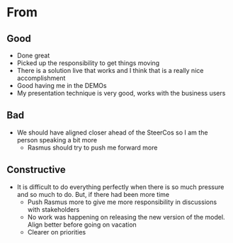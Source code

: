 # From
## Good
- Done great
- Picked up the responsibility to get things moving
- There is a solution live that works and I think that is a really nice accomplishment
- Good having me in the DEMOs
- My presentation technique is very good, works with the business users
## Bad
- We should have aligned closer ahead of the SteerCos so I am the person speaking a bit more
	- Rasmus should try to push me forward more
## Constructive
- It is difficult to do everything perfectly when there is so much pressure and so much to do. But, if there had been more time
	- Push Rasmus more to give me more responsibility in discussions with stakeholders
	- No work was happening on releasing the new version of the model. Align better before going on vacation
	- Clearer on priorities